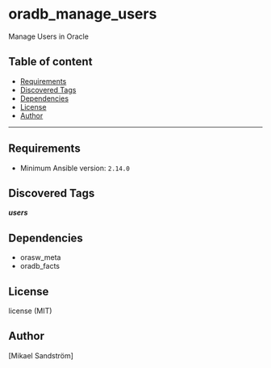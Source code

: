 # oradb_manage_users

Manage Users in Oracle

## Table of content

- [Requirements](#requirements)
- [Discovered Tags](#discovered-tags)
- [Dependencies](#dependencies)
- [License](#license)
- [Author](#author)

---

## Requirements

- Minimum Ansible version: `2.14.0`


## Discovered Tags

**_users_**

## Dependencies

- orasw_meta
- oradb_facts

## License

license (MIT)

## Author

[Mikael Sandström]
